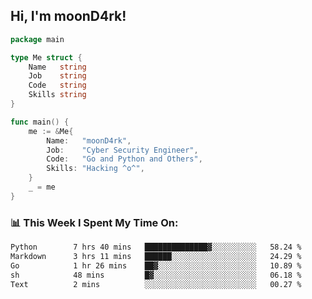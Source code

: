 <h2> Hi, I'm moonD4rk!</h2>

```go
package main

type Me struct {
	Name   string
	Job    string
	Code   string
	Skills string
}

func main() {
	me := &Me{
		Name:   "moonD4rk",
		Job:    "Cyber Security Engineer",
		Code:   "Go and Python and Others",
		Skills: "Hacking ^o^",
	}
	_ = me
}
```

<h3>📊 This Week I Spent My Time On:</h3>
<!-- <img align='right' src="https://github-readme-stats.vercel.app/api?username=moond4rk&show_icons=true&theme=radical", width="300" height="150"> -->

<!--START_SECTION:waka-->

```txt
Python        7 hrs 40 mins   ██████████████▓░░░░░░░░░░   58.24 %
Markdown      3 hrs 11 mins   ██████░░░░░░░░░░░░░░░░░░░   24.29 %
Go            1 hr 26 mins    ██▓░░░░░░░░░░░░░░░░░░░░░░   10.89 %
sh            48 mins         █▓░░░░░░░░░░░░░░░░░░░░░░░   06.18 %
Text          2 mins          ░░░░░░░░░░░░░░░░░░░░░░░░░   00.27 %
```

<!--END_SECTION:waka-->

